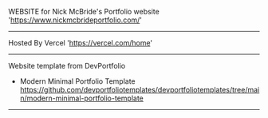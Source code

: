 WEBSITE
for Nick McBride's Portfolio website
'https://www.nickmcbrideportfolio.com/'

---

Hosted By Vercel
'https://vercel.com/home'

---

Website template from DevPortfolio
 - Modern Minimal Portfolio Template
https://github.com/devportfoliotemplates/devportfoliotemplates/tree/main/modern-minimal-portfolio-template

---
